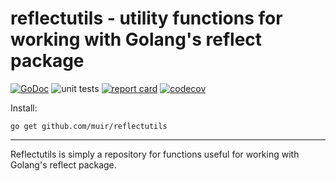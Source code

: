 # reflectutils - utility functions for working with Golang's reflect package

[![GoDoc](https://godoc.org/github.com/muir/reflectutils?status.png)](https://pkg.go.dev/github.com/muir/reflectutils)
![unit tests](https://github.com/muir/reflectutils/actions/workflows/go.yml/badge.svg)
[![report card](https://goreportcard.com/badge/github.com/muir/reflectutils)](https://goreportcard.com/report/github.com/muir/reflectutils)
[![codecov](https://codecov.io/gh/muir/reflectutils/branch/main/graph/badge.svg)](https://codecov.io/gh/muir/reflectutils)

Install:

	go get github.com/muir/reflectutils

---

Reflectutils is simply a repository for functions useful for working with Golang's reflect package.

